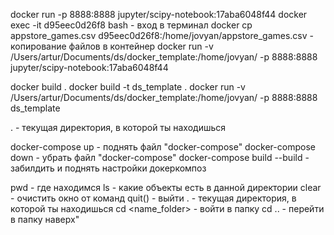 docker run -p 8888:8888 jupyter/scipy-notebook:17aba6048f44
docker exec -it d95eec0d26f8 bash - вход в терминал
docker cp appstore_games.csv d95eec0d26f8:/home/jovyan/appstore_games.csv - копирование файлов в контейнер
docker run -v /Users/artur/Documents/ds/docker_template:/home/jovyan/ -p 8888:8888 jupyter/scipy-notebook:17aba6048f44 

docker build .
docker build -t ds_template .
docker run -v /Users/artur/Documents/ds/docker_template:/home/jovyan/ -p 8888:8888 ds_template

. - текущая директория, в которой ты находишься

docker-compose up - поднять файл "docker-compose"
docker-compose down - убрать файл "docker-compose"
docker-compose build --build - забилдить и поднять настройки докеркомпоз


pwd - где находимся
ls - какие объекты есть в данной директории
clear - очистить окно от команд
quit() - выйти
. - текущая директория, в которой ты находишься
cd <name_folder> - войти в папку
cd .. - перейти в папку наверх"
